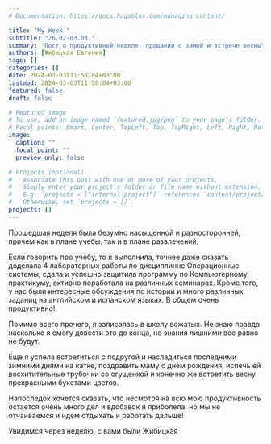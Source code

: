```yaml
---
# Documentation: https://docs.hugoblox.com/managing-content/

title: "My Week "
subtitle: "26.02-03.03 "
summary: "Пост о продуктивной неделе, прощании с зимой и встрече весны"
authors: [Жибицкая Евгения]
tags: []
categories: []
date: 2024-03-03T11:58:04+03:00
lastmod: 2024-03-03T11:58:04+03:00
featured: false
draft: false

# Featured image
# To use, add an image named `featured.jpg/png` to your page's folder.
# Focal points: Smart, Center, TopLeft, Top, TopRight, Left, Right, BottomLeft, Bottom, BottomRight.
image:
  caption: ""
  focal_point: ""
  preview_only: false

# Projects (optional).
#   Associate this post with one or more of your projects.
#   Simply enter your project's folder or file name without extension.
#   E.g. `projects = ["internal-project"]` references `content/project/deep-learning/index.md`.
#   Otherwise, set `projects = []`.
projects: []
---
```

Прошедшая неделя была безумно насыщенной и разносторонней, причем как в плане учебы, так и в плане развлечений. 

Если говорить про учебу, то я выполнила, точнее даже сказать доделала 4 лабораторных работы по дисциплинне Операционные системы, сдала и успешно защитила программу по Компьютерному практикуму, активно поработала на различных семинарах. Кроме того, у нас были интересные обсуждения по истории и много различных заданиц на английском и испанском языках. В общем очень продуктивно!

Помимо всего прочего, я записалась в школу вожатых. Не знаю правда насколько я смогу довести это до конца, но знания лишними все равно не будут. 

Еще я успела встретиться с подругой и насладиться последними зимними днями на катке, поздравить маму с днем рождения, испечь ей восхитительные трубочки со сгущенкой и конечно же встретить весну прекрасными  букетами цветов.

Напоследок хочется сказать, что несмотря на всю мою продуктивность остается очень много дел и вдобавок я приболела, но мы не отчаиваемся и идем отдыхать и работать дальше!

Увидимся через неделю, с вами были Жибицкая
